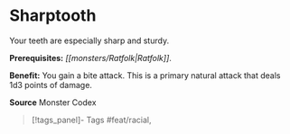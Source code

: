 ﻿---
cssclass: [feats]

---
# Sharptooth

Your teeth are especially sharp and sturdy.

**Prerequisites:** _[[monsters/Ratfolk|Ratfolk]]_.

**Benefit:** You gain a bite attack. This is a primary natural attack that deals 1d3 points of damage.

**Source** Monster Codex
>[!tags_panel]- Tags
> #feat/racial, 